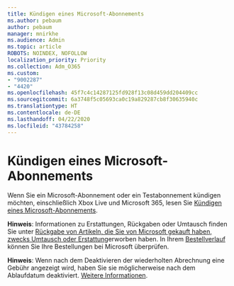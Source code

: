 ```yaml
---
title: Kündigen eines Microsoft-Abonnements
ms.author: pebaum
author: pebaum
manager: mnirkhe
ms.audience: Admin
ms.topic: article
ROBOTS: NOINDEX, NOFOLLOW
localization_priority: Priority
ms.collection: Adm_O365
ms.custom:
- "9002287"
- "4420"
ms.openlocfilehash: 45f7c4c14287125fd928f13c08d459dd204409cc
ms.sourcegitcommit: 6a3748f5c05693ca0c19a829287cb8f30635940c
ms.translationtype: HT
ms.contentlocale: de-DE
ms.lasthandoff: 04/22/2020
ms.locfileid: "43784258"
---
```

# <a name="cancel-microsoft-subscription"></a>Kündigen eines Microsoft-Abonnements

Wenn Sie ein Microsoft-Abonnement oder ein Testabonnement kündigen möchten, einschließlich Xbox Live und Microsoft 365, lesen Sie [Kündigen eines Microsoft-Abonnements](https://support.microsoft.com/help/4027815).

**Hinweis**: Informationen zu Erstattungen, Rückgaben oder Umtausch finden Sie unter [Rückgabe von Artikeln, die Sie von Microsoft gekauft haben, zwecks Umtausch oder Erstattung](https://support.microsoft.com/help/10558)erworben haben. In Ihrem [Bestellverlauf](https://account.microsoft.com/billing/orders/) können Sie Ihre Bestellungen bei Microsoft überprüfen. 

**Hinweis**: Wenn nach dem Deaktivieren der wiederholten Abrechnung eine Gebühr angezeigt wird, haben Sie sie möglicherweise nach dem Ablaufdatum deaktiviert. [Weitere Informationen](https://support.microsoft.com/help/10640). 
